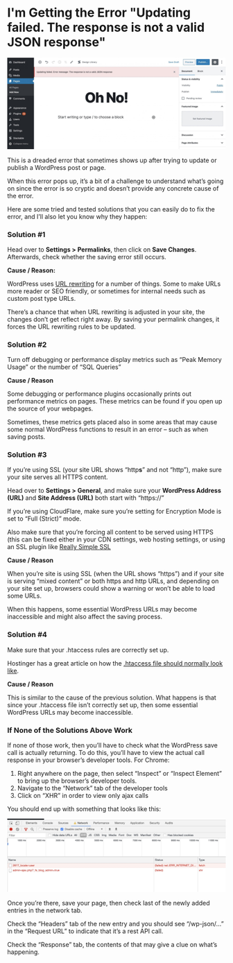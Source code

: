 # I'm Getting the Error "Updating failed. The response is not a valid JSON response"

![](../../.gitbook/assets/screen-shot-2020-05-22-at-1.51.51-pm-1-scaled.jpg)

This is a dreaded error that sometimes shows up after trying to update or publish a WordPress post or page.

When this error pops up, it’s a bit of a challenge to understand what’s going on since the error is so cryptic and doesn’t provide any concrete cause of the error.

Here are some tried and tested solutions that you can easily do to fix the error, and I’ll also let you know why they happen:

### Solution \#1

Head over to **Settings &gt; Permalinks**, then click on **Save Changes**. Afterwards, check whether the saving error still occurs.

**Cause / Reason:**

WordPress uses [URL rewriting](https://en.wikipedia.org/wiki/Rewrite_engine) for a number of things. Some to make URLs more reader or SEO friendly, or sometimes for internal needs such as custom post type URLs.

There’s a chance that when URL rewriting is adjusted in your site, the changes don’t get reflect right away. By saving your permalink changes, it forces the URL rewriting rules to be updated.

### Solution \#2

Turn off debugging or performance display metrics such as “Peak Memory Usage” or the number of “SQL Queries”

**Cause / Reason**

Some debugging or performance plugins occasionally prints out performance metrics on pages. These metrics can be found if you open up the source of your webpages.

Sometimes, these metrics gets placed also in some areas that may cause some normal WordPress functions to result in an error – such as when saving posts.

### Solution \#3

If you’re using SSL \(your site URL shows “http**s**” and not “http”\), make sure your site serves all HTTPS content.

Head over to **Settings &gt; General**, and make sure your **WordPress Address \(URL\)** and **Site Address \(URL\)** both start with “https://”

If you’re using CloudFlare, make sure you’re setting for Encryption Mode is set to “Full \(Strict\)” mode.

Also make sure that you’re forcing all content to be served using HTTPS \(this can be fixed either in your CDN settings, web hosting settings, or using an SSL plugin like [Really Simple SSL](https://wordpress.org/plugins/really-simple-ssl/)

**Cause / Reason**

When you’re site is using SSL \(when the URL shows “https”\) and if your site is serving “mixed content” or both https and http URLs, and depending on your site set up, browsers could show a warning or won’t be able to load some URLs.

When this happens, some essential WordPress URLs may become inaccessible and might also affect the saving process.

### Solution \#4

Make sure that your .htaccess rules are correctly set up.

Hostinger has a great article on how the [.htaccess file should normally look like](https://www.hostinger.ph/tutorials/create-default-wordpress-htaccess-file).

**Cause / Reason**

This is similar to the cause of the previous solution. What happens is that since your .htaccess file isn’t correctly set up, then some essential WordPress URLs may become inaccessible.

### If None of the Solutions Above Work

If none of those work, then you’ll have to check what the WordPress save call is actually returning. To do this, you’ll have to view the actual call response in your browser’s developer tools. For Chrome:

1. Right anywhere on the page, then select “Inspect” or “Inspect Element” to bring up the browser’s developer tools.
2. Navigate to the “Network” tab of the developer tools
3. Click on “XHR” in order to view only ajax calls

You should end up with something that looks like this:

![](../../.gitbook/assets/screen-shot-2020-05-22-at-3.11.43-pm.jpg)

Once you’re there, save your page, then check last of the newly added entries in the network tab.

Check the “Headers” tab of the new entry and you should see “/wp-json/…” in the “Request URL” to indicate that it’s a rest API call.

Check the “Response” tab, the contents of that may give a clue on what’s happening.

